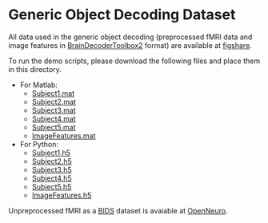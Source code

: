 # Generic Object Decoding Dataset

All data used in the generic object decoding (preprocessed fMRI data and image features in [BrainDecoderToolbox2](https://github.com/KamitaniLab/BrainDecoderToolbox2) format) are available at [figshare](https://figshare.com/articles/Generic_Object_Decoding/7387130).

To run the demo scripts, please download the following files and place them in this directory.

- For Matlab:
  - [Subject1.mat](https://ndownloader.figshare.com/files/13663487)
  - [Subject2.mat](https://ndownloader.figshare.com/files/13663490)
  - [Subject3.mat](https://ndownloader.figshare.com/files/13663493)
  - [Subject4.mat](https://ndownloader.figshare.com/files/13663496)
  - [Subject5.mat](https://ndownloader.figshare.com/files/13663499)
  - [ImageFeatures.mat](https://ndownloader.figshare.com/files/15015977)
- For Python:
  - [Subject1.h5](https://ndownloader.figshare.com/files/15049646)
  - [Subject2.h5](https://ndownloader.figshare.com/files/15049649)
  - [Subject3.h5](https://ndownloader.figshare.com/files/15049652)
  - [Subject4.h5](https://ndownloader.figshare.com/files/15049655)
  - [Subject5.h5](https://ndownloader.figshare.com/files/15049658)
  - [ImageFeatures.h5](https://ndownloader.figshare.com/files/15015971)

Unpreprocessed fMRI as a [BIDS](http://bids.neuroimaging.io/) dataset is avaiable at [OpenNeuro](https://openneuro.org/datasets/ds001246).
